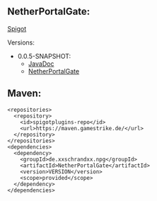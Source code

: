 ## NetherPortalGate:
[Spigot](https://www.spigotmc.org/resources/netherportalgate.72065/)

Versions:
  * 0.0.5-SNAPSHOT:
    * [JavaDoc](https://maven.gamestrike.de/docs/NetherPortalGate/0.0.5-SNAPSHOT/apidocs/)
    * [NetherPortalGate](https://maven.gamestrike.de/docs/NetherPortalGate/0.0.5-SNAPSHOT/NetherPortalGate-0.0.5-SNAPSHOT.jar)

## Maven:
```
<repositories>
  <repository>
    <id>spigotplugins-repo</id>
    <url>https://maven.gamestrike.de/</url>
  </repository>
</repositories>
<dependencies>
  <dependency>
    <groupId>de.xxschrandxx.npg</groupId>
    <artifactId>NetherPortalGate</artifactId>
    <version>VERSION</version>
    <scope>provided</scope>
  </dependency>
</dependencies>
```